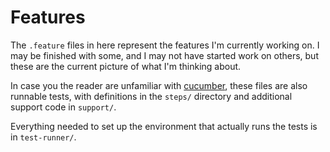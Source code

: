 Features
========

The `.feature` files in here represent the features I'm currently
working on. I may be finished with some, and I may not have started work
on others, but these are the current picture of what I'm thinking about.

In case you the reader are unfamiliar with [cucumber][1], these files
are also runnable tests, with definitions in the `steps/` directory and
additional support code in `support/`.

Everything needed to set up the environment that actually runs the tests
is in `test-runner/`.

[1]: https://cucumber.io
